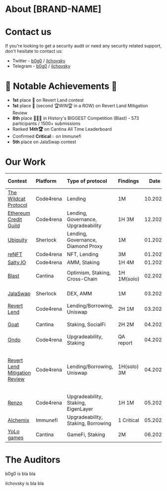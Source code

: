 # About [BRAND-NAME]

# Contact us
If you're looking to get a security audit or need any security related support, don't hesitate to contact us:
- Twitter - [b0g0](https://x.com/xb0g0) / [ilchovsky](https://x.com/ilchovski98)
- Telegram - [b0g0](https://t.me/xb0g0) / [ilchovsky]()

# 🥇 Notable Achievements 🥇
- **1st** place 🥇 on Revert Land contest
- **1st** place 🥇 (second 🏆WIN🏆 in a ROW) on Revert Land Mitigation Review
- **8th** place 🏅🏅🏅 in History's BIGGEST Competition (Blast) - 573 participants / 1500+ submissions
- Ranked **14th🏆** on Cantina All Time Leaderboard
- Confirmed **Critical**💥 on Immunefi
- **5th** place on JalaSwap contest

# Our Work

| Contest                                                                  | Platform  | Type of protocol              | Findings| Date | My report|Info                                                                                     |
| :----------------------------------------------------------------------- | :-------- | :---------------------------- | :------------------------- |--- |:--------------------------------------------------------------------------------------------- |-------------------------| 
| [The Wildcat Protocol](https://code4rena.com/audits/2023-10-the-wildcat-protocol#top)  | Code4rena  | Lending              | 1M  | 10.2023             | [Open](./audits/contests/Code4rena/WildCat.md)| 
| [Ethereum Credit Guild](https://code4rena.com/audits/2023-12-ethereum-credit-guild#top)  | Code4rena  | Lending, Governance, Upgradeability             | 1H 3M  | 12.2023           | [Open](./audits/contests/Code4rena/ETHEREUM_CREDIT_GUILD.md) |
| [Ubiquity](https://audits.sherlock.xyz/audits/contests/138)  | Sherlock  | Lending, Governance, Diamond Proxy              |1M  | 01.2024            | [Open](./audits/contests/Sherlock/Ubiquity.md) | ranked **9th** out of **257**
| [reNFT](https://code4rena.com/audits/2024-01-renft#top)  | Code4rena  | NFT, Lending              | 3M  | 01.2024            | [Open](./audits/contests/Code4rena/reNFT_.md) |
| [Salty.IO](https://code4rena.com/audits/2024-01-saltyio#top)  | Code4rena  | AMM, Staking              | 1H 4M  | 01.2024            | [Open](./audits/contests/Code4rena/Salty.md) |
| [Blast](https://cantina.xyz/competitions/c90131b4-5c7c-4ebc-a1f3-8002d219bfe0)  | Cantina  | Optimism, Staking, Cross-Chain              | 1H 1M(solo)  | 02.2024            | Private Report | Ranked 🎖️**8th** out of **573**🎖️
| [JalaSwap](https://audits.sherlock.xyz/audits/contests/233)  | Sherlock  | DEX, AMM        | 1M  | 03.2024            | [Open](./audits/contests/Sherlock/JalaSwap.md) | Shared the 🎖️ **5th** spot
| [Revert Lend](https://code4rena.com/audits/2024-03-revert-lend#top)  | Code4rena  | Lending/Borrowing, Uniswap        | 2H 1M  | 03.2024            | [Open](./audits/contests/Code4rena/Revert.md) | Ranked **1st** 🥇
| [Goat](https://cantina.xyz/competitions/f214cf86-cc80-40c0-a70b-e9bb25d7ac80)  | Cantina  | Staking, SocialFi        | 2H 2M  | 04.2024            | Private Report | Ranked **Top 10** ⭐️
| [Ondo](https://code4rena.com/audits/2024-03-ondo-finance#top)  | Code4rena  | Upgradeability, Staking        | QA report  | 04.2024            | [Open](https://github.com/code-423n4/2024-03-ondo-finance-findings/issues/134) |
| [Revert Lend Mitigation Review](https://code4rena.com/audits/2024-04-revert-lend-mitigation-review#top)  | Code4rena  | Lending/Borrowing, Uniswap | 1H(solo) 3M  | 04.2024            | [Open](./audits/contests/Code4rena/Revert_Mitigation.md) | Ranked **1st** 🥇 / Found **80%** of newly introduced vulnerabilities / Found the only **HIGH**
| [Renzo](https://code4rena.com/audits/2024-04-renzo#top)  | Code4rena  | Upgradeability, Staking, EigenLayer  | 1H 1M  | 05.2024            | [Open](./audits/contests/Code4rena/Renzo.md) |
| [Alchemix](https://immunefi.com/boost/alchemix-boost/)  | Immunefi  | Upgradeability, Staking, Borrowing  | 1 Critical  | 05.2024            | [Open](./audits/contests/Immunefi/Alchemix.MD) | Found a **Critical** 💥
| [YoLo games](https://cantina.xyz/competitions/a2c3cc6a-e384-495f-9751-5d7e657bc219)  | Cantina  | GameFi, Staking  | 2M  | 06.2024            | Private Report | Ranked **9th** ⭐️

# The Auditors

b0g0 is bla bla


ilchovsky is bla bla